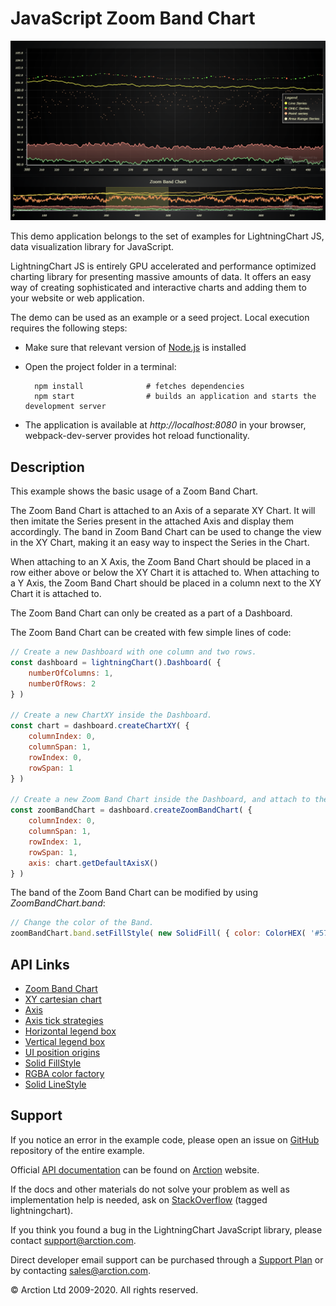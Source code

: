 # JavaScript Zoom Band Chart

![JavaScript Zoom Band Chart](zoomBandChart.png)

This demo application belongs to the set of examples for LightningChart JS, data visualization library for JavaScript.

LightningChart JS is entirely GPU accelerated and performance optimized charting library for presenting massive amounts of data. It offers an easy way of creating sophisticated and interactive charts and adding them to your website or web application.

The demo can be used as an example or a seed project. Local execution requires the following steps:

- Make sure that relevant version of [Node.js](https://nodejs.org/en/download/) is installed
- Open the project folder in a terminal:

        npm install              # fetches dependencies
        npm start                # builds an application and starts the development server

- The application is available at *http://localhost:8080* in your browser, webpack-dev-server provides hot reload functionality.


## Description

This example shows the basic usage of a Zoom Band Chart.

The Zoom Band Chart is attached to an Axis of a separate XY Chart. It will then imitate the Series present in the attached Axis and display them accordingly. The band in Zoom Band Chart can be used to change the view in the XY Chart, making it an easy way to inspect the Series in the Chart.

When attaching to an X Axis, the Zoom Band Chart should be placed in a row either above or below the XY Chart it is attached to.
When attaching to a Y Axis, the Zoom Band Chart should be placed in a column next to the XY Chart it is attached to.

The Zoom Band Chart can only be created as a part of a Dashboard.

The Zoom Band Chart can be created with few simple lines of code:

```javascript
// Create a new Dashboard with one column and two rows.
const dashboard = lightningChart().Dashboard( {
    numberOfColumns: 1,
    numberOfRows: 2
} )

// Create a new ChartXY inside the Dashboard.
const chart = dashboard.createChartXY( {
    columnIndex: 0,
    columnSpan: 1,
    rowIndex: 0,
    rowSpan: 1
} )

// Create a new Zoom Band Chart inside the Dashboard, and attach to the X Axis of the XY Chart created before.
const zoomBandChart = dashboard.createZoomBandChart( {
    columnIndex: 0,
    columnSpan: 1,
    rowIndex: 1,
    rowSpan: 1,
    axis: chart.getDefaultAxisX()
} )
```

The band of the Zoom Band Chart can be modified by using *ZoomBandChart.band*:

```javascript
// Change the color of the Band.
zoomBandChart.band.setFillStyle( new SolidFill( { color: ColorHEX( '#57a2' ) } ) )
```


## API Links

* [Zoom Band Chart]
* [XY cartesian chart]
* [Axis]
* [Axis tick strategies]
* [Horizontal legend box]
* [Vertical legend box]
* [UI position origins]
* [Solid FillStyle]
* [RGBA color factory]
* [Solid LineStyle]


## Support

If you notice an error in the example code, please open an issue on [GitHub][0] repository of the entire example.

Official [API documentation][1] can be found on [Arction][2] website.

If the docs and other materials do not solve your problem as well as implementation help is needed, ask on [StackOverflow][3] (tagged lightningchart).

If you think you found a bug in the LightningChart JavaScript library, please contact support@arction.com.

Direct developer email support can be purchased through a [Support Plan][4] or by contacting sales@arction.com.

[0]: https://github.com/Arction/
[1]: https://www.arction.com/lightningchart-js-api-documentation/
[2]: https://www.arction.com
[3]: https://stackoverflow.com/questions/tagged/lightningchart
[4]: https://www.arction.com/support-services/

© Arction Ltd 2009-2020. All rights reserved.


[Zoom Band Chart]: https://www.arction.com/lightningchart-js-api-documentation/v3.3.0/classes/zoombandchart.html
[XY cartesian chart]: https://www.arction.com/lightningchart-js-api-documentation/v3.3.0/classes/chartxy.html
[Axis]: https://www.arction.com/lightningchart-js-api-documentation/v3.3.0/classes/axis.html
[Axis tick strategies]: https://www.arction.com/lightningchart-js-api-documentation/v3.3.0/globals.html#axistickstrategies
[Horizontal legend box]: https://www.arction.com/lightningchart-js-api-documentation/v3.3.0/globals.html#legendboxbuilders.horizontallegendbox
[Vertical legend box]: https://www.arction.com/lightningchart-js-api-documentation/v3.3.0/globals.html#legendboxbuilders.verticallegendbox
[UI position origins]: https://www.arction.com/lightningchart-js-api-documentation/v3.3.0/globals.html#uiorigins
[Solid FillStyle]: https://www.arction.com/lightningchart-js-api-documentation/v3.3.0/classes/solidfill.html
[RGBA color factory]: https://www.arction.com/lightningchart-js-api-documentation/v3.3.0/globals.html#colorrgba
[Solid LineStyle]: https://www.arction.com/lightningchart-js-api-documentation/v3.3.0/classes/solidline.html


